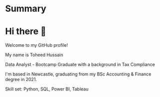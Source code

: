 # Summary
# Hi there 👋
Welcome to my GitHub profile!

My name is Toheed Hussain

Data Analyst - Bootcamp Graduate with a background in Tax Compliance

I'm based in Newcastle, graduating from my BSc Accounting & Finance degree in 2021. 

Skill set: Python, SQL, Power BI, Tableau 
